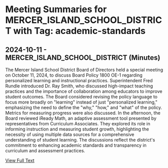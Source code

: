 # Meeting Summaries for MERCER_ISLAND_SCHOOL_DISTRICT with Tag: academic-standards

## 2024-10-11 - MERCER_ISLAND_SCHOOL_DISTRICT (Minutes)

The Mercer Island School District Board of Directors held a special meeting on October 11, 2024, to discuss Board Policy 1800 OE-1 regarding personalized learning and instructional practices. Superintendent Fred Rundle introduced Dr. Ray Smith, who discussed high-impact teaching practices and the importance of collaboration among educators to improve student outcomes. The Board considered revising the policy language to focus more broadly on "learning" instead of just "personalized learning," emphasizing the need to define the "why," "how," and "what" of the policy. Metrics for measuring progress were also discussed. In the afternoon, the Board reviewed iReady Math, an adaptive assessment tool presented by representatives from Curriculum Associates. They explored its role in informing instruction and measuring student growth, highlighting the necessity of using multiple data sources for a comprehensive understanding of student learning. The discussions reflect the district's commitment to enhancing academic standards and transparency in curriculum and assessment practices.

[View Full Text](https://raw.githubusercontent.com/VoronoiPerspectives/WashingtonStateSchoolBoardExplorer/refs/heads/main/data/countries/usa/states/wa/counties/king/school_boards/mercer_island_school_district/2024/2024-10-11-minutes.txt)

